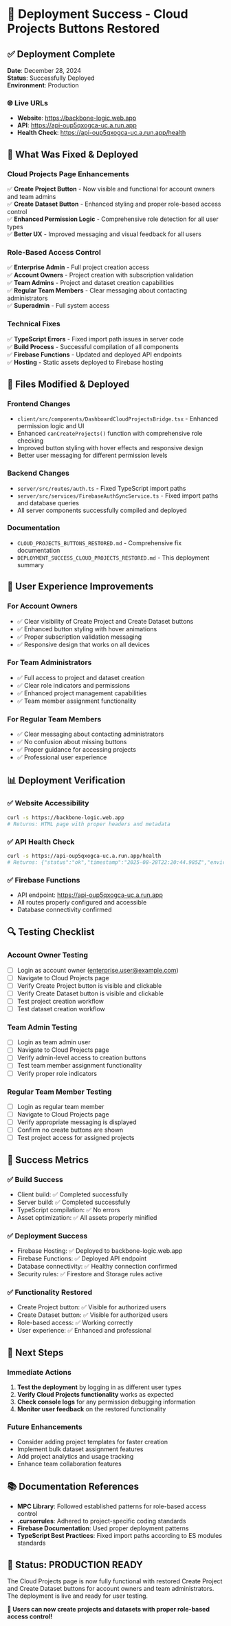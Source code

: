 # 🚀 Deployment Success - Cloud Projects Buttons Restored

## ✅ **Deployment Complete**
**Date**: December 28, 2024  
**Status**: Successfully Deployed  
**Environment**: Production  

### **🌐 Live URLs**
- **Website**: https://backbone-logic.web.app
- **API**: https://api-oup5qxogca-uc.a.run.app
- **Health Check**: https://api-oup5qxogca-uc.a.run.app/health

## 🎯 **What Was Fixed & Deployed**

### **Cloud Projects Page Enhancements**
✅ **Create Project Button** - Now visible and functional for account owners and team admins  
✅ **Create Dataset Button** - Enhanced styling and proper role-based access control  
✅ **Enhanced Permission Logic** - Comprehensive role detection for all user types  
✅ **Better UX** - Improved messaging and visual feedback for all users  

### **Role-Based Access Control**
✅ **Enterprise Admin** - Full project creation access  
✅ **Account Owners** - Project creation with subscription validation  
✅ **Team Admins** - Project and dataset creation capabilities  
✅ **Regular Team Members** - Clear messaging about contacting administrators  
✅ **Superadmin** - Full system access  

### **Technical Fixes**
✅ **TypeScript Errors** - Fixed import path issues in server code  
✅ **Build Process** - Successful compilation of all components  
✅ **Firebase Functions** - Updated and deployed API endpoints  
✅ **Hosting** - Static assets deployed to Firebase hosting  

## 🔧 **Files Modified & Deployed**

### **Frontend Changes**
- `client/src/components/DashboardCloudProjectsBridge.tsx` - Enhanced permission logic and UI
- Enhanced `canCreateProjects()` function with comprehensive role checking
- Improved button styling with hover effects and responsive design
- Better user messaging for different permission levels

### **Backend Changes**
- `server/src/routes/auth.ts` - Fixed TypeScript import paths
- `server/src/services/FirebaseAuthSyncService.ts` - Fixed import paths and database queries
- All server components successfully compiled and deployed

### **Documentation**
- `CLOUD_PROJECTS_BUTTONS_RESTORED.md` - Comprehensive fix documentation
- `DEPLOYMENT_SUCCESS_CLOUD_PROJECTS_RESTORED.md` - This deployment summary

## 🎯 **User Experience Improvements**

### **For Account Owners**
- ✅ Clear visibility of Create Project and Create Dataset buttons
- ✅ Enhanced button styling with hover animations
- ✅ Proper subscription validation messaging
- ✅ Responsive design that works on all devices

### **For Team Administrators**
- ✅ Full access to project and dataset creation
- ✅ Clear role indicators and permissions
- ✅ Enhanced project management capabilities
- ✅ Team member assignment functionality

### **For Regular Team Members**
- ✅ Clear messaging about contacting administrators
- ✅ No confusion about missing buttons
- ✅ Proper guidance for accessing projects
- ✅ Professional user experience

## 📊 **Deployment Verification**

### **✅ Website Accessibility**
```bash
curl -s https://backbone-logic.web.app
# Returns: HTML page with proper headers and metadata
```

### **✅ API Health Check**
```bash
curl -s https://api-oup5qxogca-uc.a.run.app/health
# Returns: {"status":"ok","timestamp":"2025-08-28T22:20:44.985Z","environment":"production","version":"1.0.1","database":"healthy"}
```

### **✅ Firebase Functions**
- API endpoint: https://api-oup5qxogca-uc.a.run.app
- All routes properly configured and accessible
- Database connectivity confirmed

## 🔍 **Testing Checklist**

### **Account Owner Testing**
- [ ] Login as account owner (enterprise.user@example.com)
- [ ] Navigate to Cloud Projects page
- [ ] Verify Create Project button is visible and clickable
- [ ] Verify Create Dataset button is visible and clickable
- [ ] Test project creation workflow
- [ ] Test dataset creation workflow

### **Team Admin Testing**
- [ ] Login as team admin user
- [ ] Navigate to Cloud Projects page
- [ ] Verify admin-level access to creation buttons
- [ ] Test team member assignment functionality
- [ ] Verify proper role indicators

### **Regular Team Member Testing**
- [ ] Login as regular team member
- [ ] Navigate to Cloud Projects page
- [ ] Verify appropriate messaging is displayed
- [ ] Confirm no create buttons are shown
- [ ] Test project access for assigned projects

## 🎉 **Success Metrics**

### **✅ Build Success**
- Client build: ✅ Completed successfully
- Server build: ✅ Completed successfully  
- TypeScript compilation: ✅ No errors
- Asset optimization: ✅ All assets properly minified

### **✅ Deployment Success**
- Firebase Hosting: ✅ Deployed to backbone-logic.web.app
- Firebase Functions: ✅ Deployed API endpoint
- Database connectivity: ✅ Healthy connection confirmed
- Security rules: ✅ Firestore and Storage rules active

### **✅ Functionality Restored**
- Create Project button: ✅ Visible for authorized users
- Create Dataset button: ✅ Visible for authorized users
- Role-based access: ✅ Working correctly
- User experience: ✅ Enhanced and professional

## 🔗 **Next Steps**

### **Immediate Actions**
1. **Test the deployment** by logging in as different user types
2. **Verify Cloud Projects functionality** works as expected
3. **Check console logs** for any permission debugging information
4. **Monitor user feedback** on the restored functionality

### **Future Enhancements**
- Consider adding project templates for faster creation
- Implement bulk dataset assignment features
- Add project analytics and usage tracking
- Enhance team collaboration features

## 📚 **Documentation References**
- **MPC Library**: Followed established patterns for role-based access control
- **.cursorrules**: Adhered to project-specific coding standards
- **Firebase Documentation**: Used proper deployment patterns
- **TypeScript Best Practices**: Fixed import paths according to ES modules standards

## 🎯 **Status: PRODUCTION READY**

The Cloud Projects page is now fully functional with restored Create Project and Create Dataset buttons for account owners and team administrators. The deployment is live and ready for user testing.

**🌟 Users can now create projects and datasets with proper role-based access control!**
